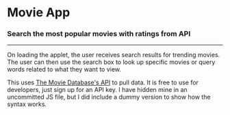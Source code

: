 # Movie App

### Search the most popular movies with ratings from API
---
On loading the applet, the user receives search results for trending movies. The user can then use the search box to look up specific movies or query words related to what they want to view.  

This uses [The Movie Database's API](https://developers.themoviedb.org/3/getting-started/introduction) to pull data. It is free to use for developers, just sign up for an API key. I have hidden mine in an uncommitted JS file, but I did include a dummy version to show how the syntax works.